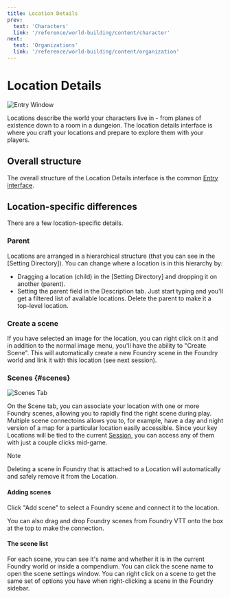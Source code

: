```yaml
---
title: Location Details
prev: 
  text: 'Characters'
  link: '/reference/world-building/content/character'
next: 
  text: 'Organizations'
  link: '/reference/world-building/content/organization'
---
```

# Location Details
![Entry Window](/assets/images/location-content.webp)

Locations describe the world your characters live in - from planes of existence down to a room in a dungeion.  The location details interface is where you craft your locations and prepare to explore them with your players.

## Overall structure
The overall structure of the Location Details interface is the common [Entry interface](../entry).

## Location-specific differences
There are a few location-specific details.

### Parent
Locations are arranged in a hierarchical structure (that you can see in the [Setting Directory]).  You can change where a location is in this hierarchy by:
  - Dragging a location (child) in the [Setting Directory] and dropping it on another (parent).
  - Setting the parent field in the Description tab.  Just start typing and you'll get a filtered list of available locations.  Delete the parent to make it a top-level location.

### Create a scene
If you have selected an image for the location, you can right click on it and in addition to the normal image menu, you'll have the ability to "Create Scene".  This will automatically create a new Foundry scene in the Foundry world and link it with this location (see next session).

### Scenes {#scenes}
![Scenes Tab](/assets/images/scenes-tab.webp)

On the Scene tab, you can associate your location with one or more Foundry scenes, allowing you to rapidly find the right scene during play.  Multiple scene connectoins allows you to, for example, have a day and night version of a map for a particular location easily accessible.  Since your key Locations  will be tied to the current [Session](/reference/world-building/content/session), you can access any of them with just a couple clicks mid-game.

> [!NOTE]
> Deleting a scene in Foundry that is attached to a Location will automatically and safely remove it from the Location.

#### Adding scenes
Click "Add scene" to select a Foundry scene and connect it to the location.

You can also drag and drop Foundry scenes from Foundry VTT onto the box at the top to make the connection.  

#### The scene list
For each scene, you can see it's name and whether it is in the current Foundry world or inside a compendium.  You can click the scene name to open the scene settings window.  You can right click on a scene to get the same set of options you have when right-clicking a scene in the Foundry sidebar.
